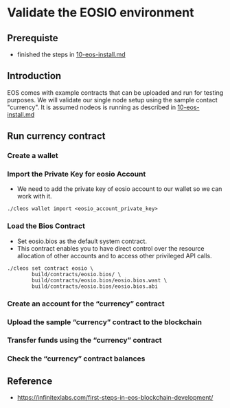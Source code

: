 # Validate the EOSIO environment
## Prerequiste
- finished the steps in [10-eos-install.md](10-eos-install.md) 

## Introduction
EOS comes with example contracts that can be uploaded and run for testing purposes.
We will validate our single node setup using the sample contact "currency". 
It is assumed nodeos is running as described in [10-eos-install.md](10-eos-install.md)

## Run currency contract

### Create a wallet
### Import the Private Key for eosio Account
- We need to add the private key of eosio account to our wallet so we can work with it. 
```
./cleos wallet import <eosio_account_private_key>
```
### Load the Bios Contract
- Set eosio.bios as the default system contract. 
- This contract enables you to have direct control over the resource allocation of other accounts and to access other privileged API calls.
```
./cleos set contract eosio \
        build/contracts/eosio.bios/ \
        build/contracts/eosio.bios/eosio.bios.wast \
        build/contracts/eosio.bios/eosio.bios.abi
```
### Create an account for the “currency” contract
### Upload the sample “currency” contract to the blockchain
### Transfer funds using the “currency” contract
### Check the “currency” contract balances


## Reference
- https://infinitexlabs.com/first-steps-in-eos-blockchain-development/
